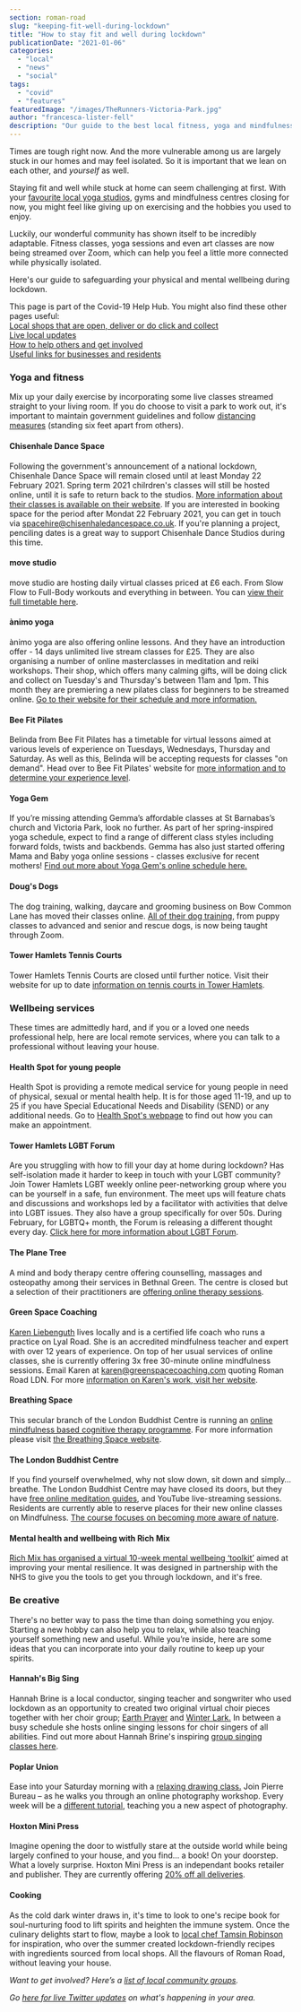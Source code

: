 ```yaml
---
section: roman-road
slug: "keeping-fit-well-during-lockdown"
title: "How to stay fit and well during lockdown"
publicationDate: "2021-01-06"
categories: 
  - "local"
  - "news"
  - "social"
tags: 
  - "covid"
  - "features"
featuredImage: "/images/TheRunners-Victoria-Park.jpg"
author: "francesca-lister-fell"
description: "Our guide to the best local fitness, yoga and mindfulness classes during lockdown, including ways to get creative and stay busy with useful tips and courses."
---
```


Times are tough right now. And the more vulnerable among us are largely stuck in our homes and may feel isolated. So it is important that we lean on each other, and _yourself_ as well.

Staying fit and well while stuck at home can seem challenging at first. With your [favourite local yoga studios](https://romanroadlondon.com/best-yoga-classes-bow-globe-town/), gyms and mindfulness centres closing for now, you might feel like giving up on exercising and the hobbies you used to enjoy.

Luckily, our wonderful community has shown itself to be incredibly adaptable. Fitness classes, yoga sessions and even art classes are now being streamed over Zoom, which can help you feel a little more connected while physically isolated.

Here's our guide to safeguarding your physical and mental wellbeing during lockdown.

This page is part of the Covid-19 Help Hub. You might also find these other pages useful:  
[Local shops that are open, deliver or do click and collect](https://romanroadlondon.com/shops-open-for-business/)   
[Live local updates](https://romanroadlondon.com/keeping-fit-well-during-lockdown)  
[How to help others and get involved](https://romanroadlondon.com/coronavirus-how-to-help-tower-hamlets/)   
[Useful links for businesses and residents](https://romanroadlondon.com/coronavirus-covid-19-information-advice-contacts/)

### Yoga and fitness

Mix up your daily exercise by incorporating some live classes streamed straight to your living room. If you do choose to visit a park to work out, it's important to maintain government guidelines and follow [distancing measures](https://www.towerhamlets.gov.uk/lgnl/leisure_and_culture/parks_and_open_spaces/parks_and_open_spaces.aspx) (standing six feet apart from others).

#### Chisenhale Dance Space

Following the government's announcement of a national lockdown, Chisenhale Dance Space will remain closed until at least Monday 22 February 2021. Spring term 2021 chilrdren's classes will still be hosted online, until it is safe to return back to the studios. [More information about their classes is available on their website](https://www.chisenhaledancespace.co.uk/). If you are interested in booking space for the period after Mondat 22 February 2021, you can get in touch via spacehire@chisenhaledancespace.co.uk. If you're planning a project, penciling dates is a great way to support Chisenhale Dance Studios during this time.

#### move studio

move studio are hosting daily virtual classes priced at £6 each. From Slow Flow to Full-Body workouts and everything in between. You can [view their full timetable here](https://www.movestudiolondon.com/classes).

#### ànimo yoga

ànimo yoga are also offering online lessons. And they have an introduction offer - 14 days unlimited live stream classes for £25. They are also organising a number of online masterclasses in meditation and reiki workshops. Their shop, which offers many calming gifts, will be doing click and collect on Tuesday's and Thursday's between 11am and 1pm. This month they are premiering a new pilates class for beginners to be streamed online. [Go to their website for their schedule and more information.](https://www.animoyoga.co.uk/schedule-and-book/)

#### Bee Fit Pilates

Belinda from Bee Fit Pilates has a timetable for virtual lessons aimed at various levels of experience on Tuesdays, Wednesdays, Thursday and Saturday. As well as this, Belinda will be accepting requests for classes "on demand". Head over to Bee Fit Pilates' website for [more information and to determine your experience level](https://www.beefitpilates.com/).

#### Yoga Gem

If you’re missing attending Gemma’s affordable classes at St Barnabas’s church and Victoria Park, look no further. As part of her spring-inspired yoga schedule, expect to find a range of different class styles including forward folds, twists and backbends. Gemma has also just started offering Mama and Baby yoga online sessions - classes exclusive for recent mothers! [Find out more about Yoga Gem's online schedule here.](https://romanroadlondon.com/events/sports/yoga-gem-online-classes/)

#### Doug's Dogs

The dog training, walking, daycare and grooming business on Bow Common Lane has moved their classes online. [All of their dog training](https://www.dougsdogs.co.uk/booking), from puppy classes to advanced and senior and rescue dogs, is now being taught through Zoom.

#### Tower Hamlets Tennis Courts

Tower Hamlets Tennis Courts are closed until further notice. Visit their website for up to date [information on tennis courts in Tower Hamlets](https://www.towerhamletstennis.org.uk/home/4557537556).

### Wellbeing services

These times are admittedly hard, and if you or a loved one needs professional help, here are local remote services, where you can talk to a professional without leaving your house. 

#### Health Spot for young people

Health Spot is providing a remote medical service for young people in need of physical, sexual or mental health help. It is for those aged 11-19, and up to 25 if you have Special Educational Needs and Disability (SEND) or any additional needs. Go to [Health Spot's webpage](https://wearespotlight.com/news/health-spot-has-landed/) to find out how you can make an appointment.

#### Tower Hamlets LGBT Forum

Are you struggling with how to fill your day at home during lockdown? Has self-isolation made it harder to keep in touch with your LGBT community? Join Tower Hamlets LGBT weekly online peer-networking group where you can be yourself in a safe, fun environment. The meet ups will feature chats and discussions and workshops led by a facilitator with activities that delve into LGBT issues. They also have a group specifically for over 50s. During February, for LGBTQ+ month, the Forum is releasing a different thought every day. [Click here for more information about LGBT Forum](https://romanroadlondon.com/events/social/tower-hamlets-lgbt-community-meeting/).

#### The Plane Tree

A mind and body therapy centre offering counselling, massages and osteopathy among their services in Bethnal Green. The centre is closed but a selection of their practitioners are [offering online therapy sessions](https://theplanetree.co.uk/). 

#### Green Space Coaching

[Karen Liebenguth](https://www.greenspacecoaching.com/about-me) lives locally and is a certified life coach who runs a practice on Lyal Road. She is an accredited mindfulness teacher and expert with over 12 years of experience. On top of her usual services of online classes, she is currently offering 3x free 30-minute online mindfulness sessions. Email Karen at karen@greenspacecoaching.com quoting Roman Road LDN. For more [information on Karen's work, visit her website](https://www.greenspacecoaching.com/).

#### Breathing Space

This secular branch of the London Buddhist Centre is running an [online mindfulness based cognitive therapy programme](https://londonbuddhistcentre.com/mindfulness/breathing-space-courses/). For more information please visit [the Breathing Space website](https://londonbuddhistcentre.com/mindfulness/).

#### The London Buddhist Centre

If you find yourself overwhelmed, why not slow down, sit down and simply…breathe. The London Buddhist Centre may have closed its doors, but they have [free online meditation guides](https://londonbuddhistcentreonline.com/learn-meditation/), and YouTube live-streaming sessions. Residents are currently able to reserve places for their new online classes on Mindfulness. [The course focuses on becoming more aware of nature](https://londonbuddhistcentre.com/mindfulness/down-to-earth/).  

#### Mental health and wellbeing with Rich Mix

[Rich Mix has organised a virtual 10-week mental wellbeing ‘toolkit’](https://romanroadlondon.com/rich-mix-mental-health-toolkit-for-resilience/) aimed at improving your mental resilience. It was designed in partnership with the NHS to give you the tools to get you through lockdown, and it's free.

### Be creative

There's no better way to pass the time than doing something you enjoy. Starting a new hobby can also help you to relax, while also teaching yourself something new and useful. While you’re inside, here are some ideas that you can incorporate into your daily routine to keep up your spirits. 

#### Hannah's Big Sing

Hannah Brine is a local conductor, singing teacher and songwriter who used lockdown as an opportunity to created two original virtual choir pieces together with her choir group; [Earth Prayer](https://www.youtube.com/watch?v=3MZOR0xvWXk&feature=youtu.be) and [Winter Lark.](https://www.youtube.com/watch?v=OTjzVjEzzbM&feature=youtu.be) In between a busy schedule she hosts online singing lessons for choir singers of all abilities. Find out more about Hannah Brine's inspiring [group singing classes here](https://hannahbrine.co.uk/).

#### Poplar Union

Ease into your Saturday morning with a [relaxing drawing class.](https://romanroadlondon.com/events/visual-arts/virtual-drawing-classes-poplar-union/) Join Pierre Bureau – as he walks you through an online photography workshop. Every week will be a [different tutorial](https://poplarunion.com/event/stories-we-tell-photography-workshop-with-pierre-bureau/), teaching you a new aspect of photography.

#### Hoxton Mini Press

Imagine opening the door to wistfully stare at the outside world while being largely confined to your house, and you find… a book! On your doorstep. What a lovely surprise. Hoxton Mini Press is an independant books retailer and publisher. They are currently offering [20% off all deliveries](https://hoxtonminipress.com/). 

#### Cooking

As the cold dark winter draws in, it's time to look to one's recipe book for soul-nurturing food to lift spirits and heighten the immune system. Once the culinary delights start to flow, maybe a look to [local chef Tamsin Robinson](https://romanroadlondon.com/vanilla-scone-recipe-tamsin-robinson/) for inspiration, who over the summer created lockdown-friendly recipes with ingredients sourced from local shops. All the flavours of Roman Road, without leaving your house. 

_Want to get involved? Here’s a [list of local community groups](https://romanroadlondon.com/coronavirus-how-to-help-tower-hamlets/)._

_Go [here for live Twitter updates](https://romanroadlondon.com/covid-19-live-twitter-updates/) on what's happening in your area._
